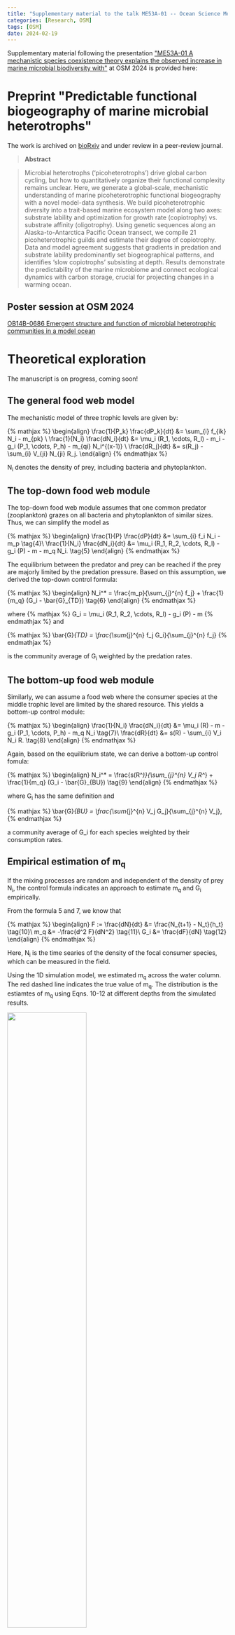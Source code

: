 ```yaml
---
title: "Supplementary material to the talk ME53A-01 -- Ocean Science Meeting 2024"
categories: [Research, OSM]
tags: [OSM]
date: 2024-02-19
---
```


Supplementary material following the presentation ["ME53A-01 A mechanistic species coexistence theory explains the observed increase in marine microbial biodiversity with"](https://agu.confex.com/agu/OSM24/meetingapp.cgi/Paper/1490335) at OSM 2024 is provided here:


<!--more-->


# Preprint "Predictable functional biogeography of marine microbial heterotrophs"

The work is archived on [bioRxiv](https://www.biorxiv.org/content/10.1101/2024.02.14.580411v1) and under review in a peer-review journal. 

> **Abstract**

>Microbial heterotrophs (‘picoheterotrophs’) drive global carbon cycling, but how to quantitatively organize their functional complexity remains unclear. Here, we generate a global-scale, mechanistic understanding of marine picoheterotrophic functional biogeography with a novel model-data synthesis. We build picoheterotrophic diversity into a trait-based marine ecosystem model along two axes: substrate lability and optimization for growth rate (copiotrophy) vs. substrate affinity (oligotrophy). Using genetic sequences along an Alaska-to-Antarctica Pacific Ocean transect, we compile 21 picoheterotrophic guilds and estimate their degree of copiotrophy. Data and model agreement suggests that gradients in predation and substrate lability predominantly set biogeographical patterns, and identifies ‘slow copiotrophs’ subsisting at depth. Results demonstrate the predictability of the marine microbiome and connect ecological dynamics with carbon storage, crucial for projecting changes in a warming ocean.

## Poster session at OSM 2024

[OB14B-0686 Emergent structure and function of microbial heterotrophic communities in a model ocean](https://agu.confex.com/agu/OSM24/meetingapp.cgi/Paper/1484300)

# Theoretical exploration

The manuscript is on progress, coming soon!

## The general food web model

The mechanistic model of three trophic levels are given by:

{% mathjax %}
\begin{align}
\frac{1}{P_k} \frac{dP_k}{dt} &= \sum_{i} f_{ik} N_i - m_{pk} \\
\frac{1}{N_i} \frac{dN_i}{dt} &= \mu_i (R_1, \cdots, R_l) - m_i - g_i (P_1, \cdots, P_h) - m_{qi} N_i^{(x-1)} \\
\frac{dR_j}{dt} &= s(R_j) - \sum_{i} V_{ji} N_{ji} R_j.
\end{align}
{% endmathjax %}

N<sub>i</sub> denotes the density of prey, including bacteria and phytoplankton. 

## The top-down food web module

The top-down food web module assumes that one common predator (zooplankton) grazes on all bacteria and phytoplankton of similar sizes. Thus, we can simplify the model as 

{% mathjax %}
\begin{align}
\frac{1}{P} \frac{dP}{dt} &= \sum_{i} f_i N_i - m_p \tag{4}\\
\frac{1}{N_i} \frac{dN_i}{dt} &= \mu_i (R_1, R_2, \cdots, R_l) - g_i (P) - m - m_q N_i. \tag{5}
\end{align}
{% endmathjax %}

The equilibrium between the predator and prey can be reached if the prey are majorly limited by the predation pressure. Based on this assumption, we derived the top-down control formula:

{% mathjax %}
\begin{align}
N_i^* = \frac{m_p}{\sum_{j}^{n} f_j} + \frac{1}{m_q} (G_i - \bar{G}_{TD}) \tag{6}
\end{align}
{% endmathjax %}

where 
{% mathjax %}
G_i = \mu_i (R_1, R_2, \cdots, R_l) - g_i (P) - m
{% endmathjax %}
and 

{% mathjax %}
\bar{G}_{TD} = \frac{\sum_{j}^{n} f_j G_i}{\sum_{j}^{n} f_j}
{% endmathjax %}

is the community average of G<sub>i</sub> weighted by the predation rates. 

## The bottom-up food web module

Similarly, we can assume a food web where the consumer species at the middle trophic level are limited by the shared resource. This yields a bottom-up control module:

{% mathjax %}
\begin{align}
\frac{1}{N_i} \frac{dN_i}{dt} &= \mu_i (R) - m - g_i (P_1, \cdots, P_h) - m_q N_i \tag{7}\\
\frac{dR}{dt} &= s(R) - \sum_{i} V_i N_i R. \tag{8}
\end{align}
{% endmathjax %}

Again, based on the equilibrium state, we can derive a bottom-up control fomula:

{% mathjax %}
\begin{align}
N_i^* = \frac{s(R^*)}{\sum_{j}^{n} V_j R^*} + \frac{1}{m_q} (G_i - \bar{G}_{BU}) \tag{9}
\end{align}
{% endmathjax %}

where G<sub>i</sub> has the same definition and 

{% mathjax %}
\bar{G}_{BU} = \frac{\sum_{j}^{n} V_j G_j}{\sum_{j}^{n} V_j},
{% endmathjax %}

a community average of G_i for each species weighted by their consumption rates.


## Empirical estimation of m<sub>q</sub>

If the mixing processes are random and independent of the density of prey N<sub>i</sub>, the control formula indicates an approach to estimate m<sub>q</sub> and G<sub>i</sub> empirically. 

From the formula 5 and 7, we know that

{% mathjax %}
\begin{align}
F := \frac{dN}{dt} &= \frac{N_{t+1} - N_t}{h_t} \tag{10}\\
m_q &= -\frac{d^2 F}{dN^2} \tag{11}\\
G_i &= \frac{dF}{dN} \tag{12}
\end{align}
{% endmathjax %}

Here, N<sub>i</sub> is the time searies of the density of the focal consumer species, which can be measured in the field. 

Using the 1D simulation model, we estimated m<sub>q</sub> across the water column. The red dashed line indicates the true value of m<sub>q</sub>. The distribution is the estiamtes of m<sub>q</sub> using Eqns. 10-12 at different depths from the simulated results. 

<img src="Sim1D_DOM_est_mqb_100s_30y.png" width="60%" height="60%">


# About me

I am currently a Postdoctoral Researcher collaborating with Prof. Emily Zakem at Carnegie Science. My expertise spans theoretical modeling, bioinformatics, and machine learning, with a keen interest in exploring diverse topics such as species interactions on macro eco-evolutionary scales, species coexistence theory, oceanic modeling, and trait-based modeling. I am particularly intrigued by the application of machine learning techniques in ecology and evolution. For further details, please refer to my CV [**HERE**](./Liang_CV.pdf), with a Chinese version available [**HERE**](./CV_Liang_Chinese.pdf).

Current status: **Hunting for jobs!**
